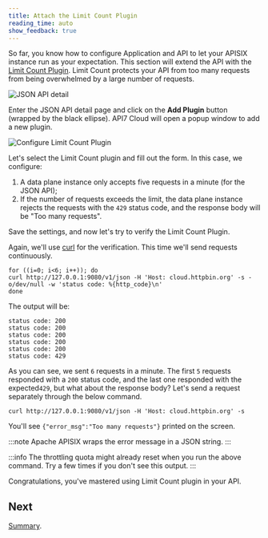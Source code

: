 ```yaml
---
title: Attach the Limit Count Plugin
reading_time: auto
show_feedback: true
---
```


So far, you know how to configure Application and API to let your APISIX instance run as your expectation. This section will extend the API with the [Limit Count Plugin](../guides/traffic-management/limit-count.md). Limit Count protects your API from too many requests from being overwhelmed by a large number of requests.

![JSON API detail](https://static.apiseven.com/2022/12/30/httpbin-json-api-detail.png)

Enter the JSON API detail page and click on the **Add Plugin** button (wrapped by the black ellipse). API7 Cloud will open a popup window to add a new plugin.

![Configure Limit Count Plugin](https://static.apiseven.com/2023/01/03/63b3dec6d86a6.png)

Let's select the Limit Count plugin and fill out the form. In this case, we configure:

1. A data plane instance only accepts five requests in a minute (for the JSON API);
2. If the number of requests exceeds the limit, the data plane instance rejects the requests with the `429` status code, and the response body will be "Too many requests".

Save the settings, and now let's try to verify the Limit Count Plugin.

Again, we'll use [curl](https://curl.se/) for the verification. This time we'll send requests continuously.

```shell
for ((i=0; i<6; i++)); do
curl http://127.0.0.1:9080/v1/json -H 'Host: cloud.httpbin.org' -s -o/dev/null -w 'status code: %{http_code}\n'
done
```

The output will be:

```shell
status code: 200
status code: 200
status code: 200
status code: 200
status code: 200
status code: 429
```

As you can see, we sent `6` requests in a minute. The first `5` requests responded with a `200` status code,
and the last one responded with the expected`429`, but what about the response body?
Let's send a request separately through the below command.

```shell
curl http://127.0.0.1:9080/v1/json -H 'Host: cloud.httpbin.org' -s
```

You'll see `{"error_msg":"Too many requests"}` printed on the screen.

:::note
Apache APISIX wraps the error message in a JSON string.
:::

:::info
The throttling quota might already reset when you run the above command. Try a few times if you don't see this output.
:::

Congratulations, you've mastered using Limit Count plugin in your API.

Next
----

[Summary](./summary.md).
